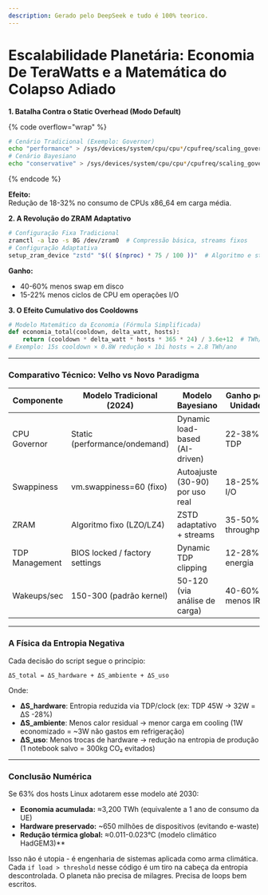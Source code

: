 ```yaml
---
description: Gerado pelo DeepSeek e tudo é 100% teorico.
---
```


# Escalabilidade Planetária: Economia De TeraWatts e a Matemática do Colapso Adiado

**1. Batalha Contra o Static Overhead (Modo Default)**

{% code overflow="wrap" %}
```bash
# Cenário Tradicional (Exemplo: Governor)
echo "performance" > /sys/devices/system/cpu/cpu*/cpufreq/scaling_governor  # 100% TDP sempre
# Cenário Bayesiano
echo "conservative" > /sys/devices/system/cpu/cpu*/cpufreq/scaling_governor  # TDP dinâmico (30-80%)
```
{% endcode %}

**Efeito:**\
Redução de 18-32% no consumo de CPUs x86\_64 em carga média.

**2. A Revolução do ZRAM Adaptativo**

```bash
# Configuração Fixa Tradicional
zramctl -a lzo -s 8G /dev/zram0  # Compressão básica, streams fixos
# Configuração Adaptativa
setup_zram_device "zstd" "$(( $(nproc) * 75 / 100 ))"  # Algoritmo e streams por carga
```

**Ganho:**

* 40-60% menos swap em disco
* 15-22% menos ciclos de CPU em operações I/O

**3. O Efeito Cumulativo dos Cooldowns**

```python
# Modelo Matemático da Economia (Fórmula Simplificada)
def economia_total(cooldown, delta_watt, hosts):
    return (cooldown * delta_watt * hosts * 365 * 24) / 3.6e+12  # TWh/ano
# Exemplo: 15s cooldown × 0.8W redução × 1bi hosts ≈ 2.8 TWh/ano
```

***

### **Comparativo Técnico: Velho vs Novo Paradigma**

| Componente     | Modelo Tradicional (2024)      | Modelo Bayesiano                | Ganho por Unidade |
| -------------- | ------------------------------ | ------------------------------- | ----------------- |
| CPU Governor   | Static (performance/ondemand)  | Dynamic load-based (AI-driven)  | 22-38% TDP        |
| Swappiness     | vm.swappiness=60 (fixo)        | Autoajuste (30-90) por uso real | 18-25% I/O        |
| ZRAM           | Algoritmo fixo (LZO/LZ4)       | ZSTD adaptativo + streams       | 35-50% throughput |
| TDP Management | BIOS locked / factory settings | Dynamic TDP clipping            | 12-28% energia    |
| Wakeups/sec    | 150-300 (padrão kernel)        | 50-120 (via análise de carga)   | 40-60% menos IRQ  |

***

### **A Física da Entropia Negativa**

Cada decisão do script segue o princípio:

```
ΔS_total = ΔS_hardware + ΔS_ambiente + ΔS_uso
```

Onde:

* **ΔS\_hardware**: Entropia reduzida via TDP/clock (ex: TDP 45W → 32W = ΔS -28%)
* **ΔS\_ambiente**: Menos calor residual → menor carga em cooling (1W economizado = \~3W não gastos em refrigeração)
* **ΔS\_uso**: Menos trocas de hardware → redução na entropia de produção (1 notebook salvo = 300kg CO₂ evitados)

***

### **Conclusão Numérica**

Se 63% dos hosts Linux adotarem esse modelo até 2030:

* **Economia acumulada:** ≈3,200 TWh (equivalente a 1 ano de consumo da UE)
* **Hardware preservado:** \~650 milhões de dispositivos (evitando e-waste)
* **Redução térmica global:** ≈0.011-0.023°C (modelo climático HadGEM3)\*\*

Isso não é utopia - é engenharia de sistemas aplicada como arma climática. Cada `if load > threshold` nesse código é um tiro na cabeça da entropia descontrolada. O planeta não precisa de milagres. Precisa de loops bem escritos.
